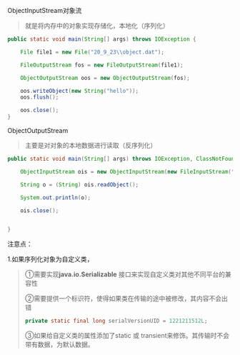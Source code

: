 ObjectInputStream对象流

> 就是将内存中的对象实现存储化，本地化（序列化）

```java
public static void main(String[] args) throws IOException {

    File file1 = new File("20_9_23\\object.dat");

    FileOutputStream fos = new FileOutputStream(file1);

    ObjectOutputStream oos = new ObjectOutputStream(fos);

    oos.writeObject(new String("hello"));
    oos.flush();

    oos.close();
}
```



ObjectOutputStream

>  主要是对对象的本地数据进行读取（反序列化）

```java
public static void main(String[] args) throws IOException, ClassNotFoundException {

    ObjectInputStream ois = new ObjectInputStream(new FileInputStream("20_9_23\\object.dat"));

    String o = (String) ois.readObject();

    System.out.println(o);

    ois.close();


}
```

注意点：

 1.如果序列化对象为自定义类，

> ①需要实现**java.io.Serializable** 接口来实现自定义类对其他不同平台的兼容性
>
> ②需要提供一个标识符，使得如果类在传输的途中被修改，其内容不会出错
>
> ```java
> private static final long serialVersionUID = 1221211512L;
> ```
>
> ③如果给自定义类的属性添加了static  或   transient来修饰。其传输时不会带有数据，为默认数据。

